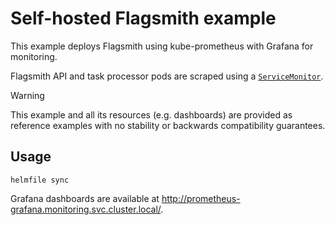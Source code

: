 # Self-hosted Flagsmith example

This example deploys Flagsmith using kube-prometheus with Grafana for monitoring.

Flagsmith API and task processor pods are scraped using a [`ServiceMonitor`](https://prometheus-operator.dev/docs/api-reference/api/#monitoring.coreos.com/v1.ServiceMonitor).

> [!WARNING]
> This example and all its resources (e.g. dashboards) are provided as reference examples with no stability or
> backwards compatibility guarantees.

## Usage

```
helmfile sync
```

Grafana dashboards are available at http://prometheus-grafana.monitoring.svc.cluster.local/.
